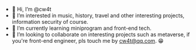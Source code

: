 - 👋 Hi, I’m @cw4t
- 👀 I’m interested in music, history, travel and other interesting projects, information security of course.
- 🌱 I’m currently learning miniprogram and front-end tech.
- 💞️ I’m looking to collaborate on interesting projects such as metaverse, if you're front-end engineer, pls touch me by cw4t@qq.com. 😁

<!---
cw4t/cw4t is a ✨ special ✨ repository because its `README.md` (this file) appears on your GitHub profile.
You can click the Preview link to take a look at your changes.
--->
